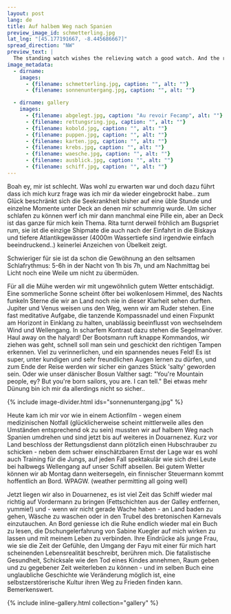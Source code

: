 ```yaml
---
layout: post
lang: de
title: Auf halbem Weg nach Spanien
preview_image_id: schmetterling.jpg
lat_lng: "[45.177191667, -8.445686667]"
spread_direction: "NW"
preview_text: |
  The standing watch wishes the relieving watch a good watch. And the relieving watch wishes the standing watch a good rest!
image_metadata:
  - dirname:
    images:
      - {filename: schmetterling.jpg, caption: "", alt: ""}
      - {filename: sonnenuntergang.jpg, caption: "", alt: ""}

  - dirname: gallery
    images:
      - {filename: abgelegt.jpg, caption: "Au revoir Fecamp", alt: ""}
      - {filename: rettungsring.jpg, caption: "", alt: ""}
      - {filename: kobold.jpg, caption: "", alt: ""}
      - {filename: puppen.jpg, caption: "", alt: ""}
      - {filename: karten.jpg, caption: "", alt: ""}
      - {filename: krebs.jpg, caption: "", alt: ""}
      - {filename: waesche.jpg, caption: "", alt: ""}
      - {filename: ausblick.jpg, caption: "", alt: ""}
      - {filename: schiff.jpg, caption: "", alt: ""}
---
```


Boah ey, mir ist schlecht. Was wohl zu erwarten war und doch dazu führt dass ich mich kurz frage was ich mir da wieder eingebrockt habe.. zum Glück beschränkt sich die Seekrankheit bisher auf eine üble Stunde und einzelne Momente unter Deck an denen mir schummrig wurde. Um sicher schlafen zu können werf ich mir dann manchmal eine Pille ein, aber an Deck ist das ganze für mich kein Thema. Rita turnt derweil fröhlich am Bugspriet rum, sie ist die einzige Shipmate die auch nach der Einfahrt in die Biskaya und tiefere Atlantikgewässer (4000m Wassertiefe sind irgendwie einfach beeindruckend..) keinerlei Anzeichen von Übelkeit zeigt.

Schwieriger für sie ist da schon die Gewöhnung an den seltsamen Schlafrythmus: 5-6h in der Nacht von 1h bis 7h, und am Nachmittag bei Licht noch eine Weile um nicht zu übermüden.

Für all die Mühe werden wir mit ungewöhnlich gutem Wetter entschädigt. Eine sommerliche Sonne scheint öfter bei wolkenlosem Himmel, des Nachts funkeln Sterne die wir an Land noch nie in dieser Klarheit sehen durften. Jupiter und Venus weisen uns den Weg, wenn wir am Ruder stehen. Eine fast meditative Aufgabe, die tanzende Kompassnadel und einen Fixpunkt am Horizont in Einklang zu halten, unablässig beeinflusst von wechselndem Wind und Wellengang. In scharfem Kontrast dazu stehen die Segelmanöver. Haul away on the halyard! Der Bootsmann ruft knappe Kommandos, wir ziehen was geht, schnell soll man sein und geschickt den richtigen Tampen erkennen. Viel zu verinnerlichen, und ein spannendes neues Feld! Es ist super, unter kundigen und sehr freundlichen Augen lernen zu dürfen, und zum Ende der Reise werden wir sicher ein ganzes Stück 'salty' geworden sein. Oder wie unser dänischer Bosun Valther sagt: "You're Mountain people, ey? But you're born sailors, you are. I can tell." Bei etwas mehr Dünung bin ich mir da allerdings nicht so sicher..

{% include image-divider.html ids="sonnenuntergang.jpg" %}

Heute kam ich mir vor wie in einem Actionfilm - wegen einem medizinischen Notfall (glücklicherweise scheint mittlerweile alles den Umständen entsprechend ok zu sein) mussten wir auf halbem Weg nach Spanien umdrehen und sind jetzt bis auf weiteres in Douarnenez. Kurz vor Land beschloss der Rettungsdienst dann plötzlich einen Hubschrauber zu schicken - neben dem schwer einschätzbaren Ernst der Lage war es wohl auch Training für die Jungs, auf jeden Fall spektakulär wie sich drei Leute bei halbwegs Wellengang auf unser Schiff abseilen. Bei gutem Wetter können wir ab Montag dann weitersegeln, ein finnischer Steuermann kommt hoffentlich an Bord. WPAGW. (weather permitting all going well)

Jetzt liegen wir also in Douarnenez, es ist viel Zeit das Schiff wieder mal richtig auf Vordermann zu bringen (Fettschichten aus der Galley entfernen, yummie!) und - wenn wir nicht gerade Wache haben - an Land baden zu gehen, Wäsche zu waschen oder in den Trubel des bretonischen Karnevals einzutauchen. An Bord geniesse ich die Ruhe endlich wieder mal ein Buch zu lesen, die Dschungelerfahrung von Sabine Kuegler auf mich wirken zu lassen und mit meinem Leben zu verbinden. Ihre Eindrücke als junge Frau, wie sie die Zeit der Gefühle, den Umgang der Fayu mit einer für mich hart scheinenden Lebensrealität beschreibt, berühren mich. Die fatalistische Gesundheit, Schicksale wie den Tod eines Kindes annehmen, Raum geben und zu gegebener Zeit weiterleben zu können - und im selben Buch eine unglaubliche Geschichte wie Veränderung möglich ist, eine selbstzerstörerische Kultur ihren Weg zu Frieden finden kann. Bemerkenswert.

{% include inline-gallery.html collection="gallery" %}